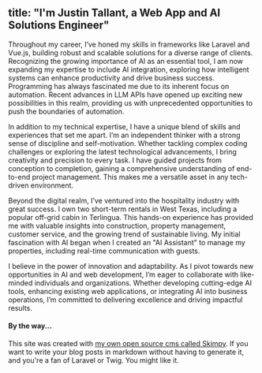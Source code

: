 title: "I'm Justin Tallant, a Web App and AI Solutions Engineer"
---
Throughout my career, I’ve honed my skills in frameworks like Laravel and Vue.js, building robust and scalable solutions for a diverse range of clients. Recognizing the growing importance of AI as an essential tool, I am now expanding my expertise to include AI integration, exploring how intelligent systems can enhance productivity and drive business success. Programming has always fascinated me due to its inherent focus on automation. Recent advances in LLM APIs have opened up exciting new possibilities in this realm, providing us with unprecedented opportunities to push the boundaries of automation.

In addition to my technical expertise, I have a unique blend of skills and experiences that set me apart. I’m an independent thinker with a strong sense of discipline and self-motivation. Whether tackling complex coding challenges or exploring the latest technological advancements, I bring creativity and precision to every task. I have guided projects from conception to completion, gaining a comprehensive understanding of end-to-end project management. This makes me a versatile asset in any tech-driven environment.

Beyond the digital realm, I’ve ventured into the hospitality industry with great success. I own two short-term rentals in West Texas, including a popular off-grid cabin in Terlingua. This hands-on experience has provided me with valuable insights into construction, property management, customer service, and the growing trend of sustainable living. My initial fascination with AI began when I created an "AI Assistant" to manage my properties, including real-time communication with guests.

I believe in the power of innovation and adaptability. As I pivot towards new opportunities in AI and web development, I’m eager to collaborate with like-minded individuals and organizations. Whether developing cutting-edge AI tools, enhancing existing web applications, or integrating AI into business operations, I’m committed to delivering excellence and driving impactful results.

#### By the way...
This site was created with [my own open source cms called Skimpy](/why-im-using-skimpy-cms-for-my-blog). If you want to write your blog posts in markdown without having to generate it, and you're a fan of Laravel or Twig. You might like it.